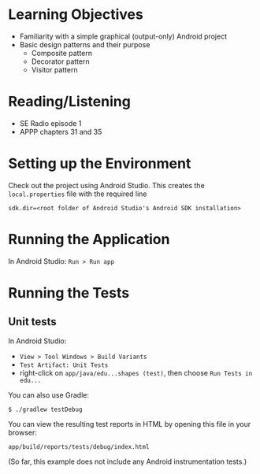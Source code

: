 # Learning Objectives

* Familiarity with a simple graphical (output-only) Android project
* Basic design patterns and their purpose
    * Composite pattern
    * Decorator pattern
    * Visitor pattern

# Reading/Listening

* SE Radio episode 1
* APPP chapters 31 and 35

# Setting up the Environment

Check out the project using Android Studio. This creates the `local.properties` file
with the required line

    sdk.dir=<root folder of Android Studio's Android SDK installation>

# Running the Application

In Android Studio: `Run > Run app`

# Running the Tests

## Unit tests

In Android Studio:

* `View > Tool Windows > Build Variants`
* `Test Artifact: Unit Tests`
* right-click on `app/java/edu...shapes (test)`, then choose `Run Tests in edu...`

You can also use Gradle:

    $ ./gradlew testDebug

You can view the resulting test reports in HTML by opening this file in your browser:

    app/build/reports/tests/debug/index.html

(So far, this example does not include any Android instrumentation tests.)
